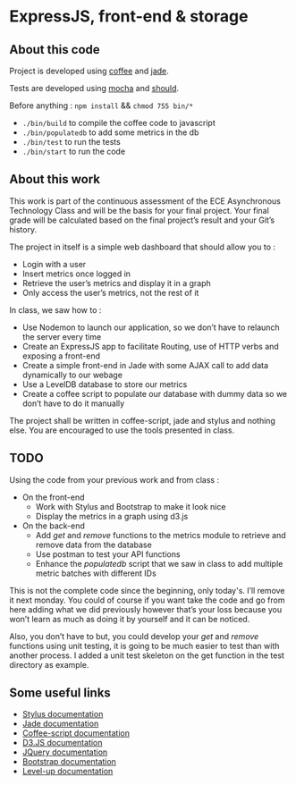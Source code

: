 # ExpressJS, front-end & storage

## About this code

Project is developed using [coffee](http://coffeescript.org/) and [jade](http://jade-lang.com/).

Tests are developed using [mocha](http://mochajs.org/) and [should](http://shouldjs.github.io/).

Before anything : `npm install` && `chmod 755 bin/*`

- `./bin/build` to compile the coffee code to javascript
- `./bin/populatedb` to add some metrics in the db
- `./bin/test` to run the tests
- `./bin/start` to run the code

## About this work

This work is part of the continuous assessment of the ECE Asynchronous Technology
Class and will be the basis for your final project. Your final grade will be
calculated based on the final project’s result and your Git’s history.

The project in itself is a simple web dashboard that should allow you to :

- Login with a user
- Insert metrics once logged in
- Retrieve the user’s metrics and display it in a graph
- Only access the user’s metrics, not the rest of it

In class, we saw how to :

- Use Nodemon to launch our application, so we don’t have to relaunch the server every time
- Create an ExpressJS app to facilitate Routing, use of HTTP verbs and exposing a front-end
- Create a simple front-end in Jade with some AJAX call to add data dynamically to our webage
- Use a LevelDB database to store our metrics
- Create a coffee script to populate our database with dummy data so we don’t have to do it manually

The project shall be written in coffee-script, jade and stylus and nothing else. You are encouraged to use the tools presented in class.


## TODO

Using the code from your previous work and from class :
- On the front-end
  - Work with Stylus and Bootstrap to make it look nice
  - Display the metrics in a graph using d3.js
- On the back-end
  - Add *get* and *remove* functions to the metrics module to retrieve and remove data from the database
  - Use postman to test your API functions
  - Enhance the *populatedb* script that we saw in class to add multiple metric batches with different IDs

This is not the complete code since the beginning, only today's. I’ll remove it
next monday.
You could of course if you want take the code and go from here adding what we
did previously however that’s your loss because you won’t learn as much as
doing it by yourself and it can be noticed.

Also, you don’t have to but, you could develop your *get* and *remove* functions
using unit testing, it is going to be much easier to test than with another
process. I added a unit test skeleton on the get function in the test directory
as example.


## Some useful links

- [Stylus documentation](https://learnboost.github.io/stylus/)
- [Jade documentation](http://jade-lang.com/)
- [Coffee-script documentation](http://coffeescript.org/)
- [D3.JS documentation](http://d3js.org/)
- [JQuery documentation](http://code.jquery.com)
- [Bootstrap documentation](http://getbootstrap.com/)
- [Level-up documentation](https://github.com/Level/levelup)
